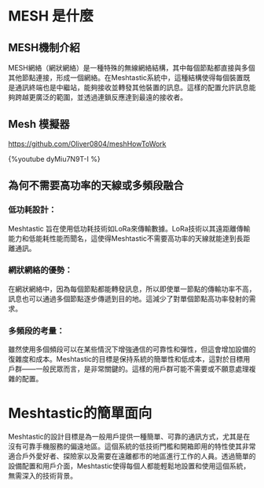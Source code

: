 # MESH 是什麼
## MESH機制介紹
MESH網絡（網狀網絡）是一種特殊的無線網絡結構，其中每個節點都直接與多個其他節點連接，形成一個網絡。在Meshtastic系統中，這種結構使得每個裝置既是通訊終端也是中繼站，能夠接收並轉發其他裝置的訊息。這樣的配置允許訊息能夠跨越更廣泛的範圍，並透過連鎖反應達到最遠的接收者。

## Mesh 模擬器

https://github.com/Oliver0804/meshHowToWork

{%youtube dyMiu7N9T-I %} 


## 為何不需要高功率的天線或多頻段融合
### 低功耗設計：
Meshtastic 旨在使用低功耗技術如LoRa來傳輸數據。LoRa技術以其遠距離傳輸能力和低能耗性能而聞名，這使得Meshtastic不需要高功率的天線就能達到長距離通訊。

### 網狀網絡的優勢：
在網狀網絡中，因為每個節點都能轉發訊息，所以即使單一節點的傳輸功率不高，訊息也可以通過多個節點逐步傳遞到目的地。這減少了對單個節點高功率發射的需求。

### 多頻段的考量：
雖然使用多個頻段可以在某些情況下增強通信的可靠性和彈性，但這會增加設備的復雜度和成本。Meshtastic的目標是保持系統的簡單性和低成本，這對於目標用戶群——一般民眾而言，是非常關鍵的。這樣的用戶群可能不需要或不願意處理複雜的配置。

# Meshtastic的簡單面向
Meshtastic的設計目標是為一般用戶提供一種簡單、可靠的通訊方式，尤其是在沒有可靠手機服務的偏遠地區。這個系統的低技術門檻和開箱即用的特性使其非常適合戶外愛好者、探險家以及需要在遠離都市的地區進行工作的人員。透過簡單的設備配置和用戶介面，Meshtastic使得每個人都能輕鬆地設置和使用這個系統，無需深入的技術背景。